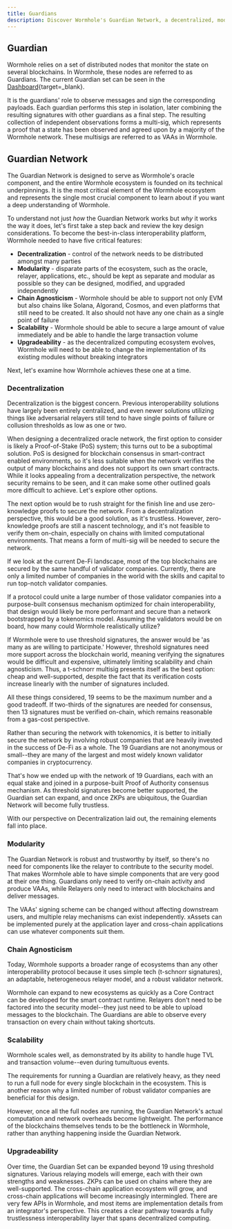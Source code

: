```yaml
---
title: Guardians
description: Discover Wormhole's Guardian Network, a decentralized, modular system enabling secure and scalable cross-chain communication across multiple blockchain ecosystems.
---
```


## Guardian

Wormhole relies on a set of distributed nodes that monitor the state on several blockchains. In Wormhole, these nodes are referred to as Guardians. The current Guardian set can be seen in the [Dashboard](https://wormhole-foundation.github.io/wormhole-dashboard/#/?endpoint=Mainnet){target=\_blank}.

It is the guardians' role to observe messages and sign the corresponding payloads. Each guardian performs this step in isolation, later combining the resulting signatures with other guardians as a final step. The resulting collection of independent observations forms a multi-sig, which represents a proof that a state has been observed and agreed upon by a majority of the Wormhole network. These multisigs are referred to as VAAs in Wormhole.

## Guardian Network

The Guardian Network is designed to serve as Wormhole's oracle component, and the entire Wormhole ecosystem is founded on its technical underpinnings. It is the most critical element of the Wormhole ecosystem and represents the single most crucial component to learn about if you want a deep understanding of Wormhole.

To understand not just _how_ the Guardian Network works but _why_ it works the way it does, let's first take a step back and review the key design considerations. To become the best-in-class interoperability platform, Wormhole needed to have five critical features:

- **Decentralization** - control of the network needs to be distributed amongst many parties
- **Modularity** - disparate parts of the ecosystem, such as the oracle, relayer, applications, etc., should be kept as separate and modular as possible so they can be designed, modified, and upgraded independently
- **Chain Agnosticism** - Wormhole should be able to support not only EVM but also chains like Solana, Algorand, Cosmos, and even platforms that still need to be created. It also should not have any one chain as a single point of failure
- **Scalability** - Wormhole should be able to secure a large amount of value immediately and be able to handle the large transaction volume
- **Upgradeability** - as the decentralized computing ecosystem evolves, Wormhole will need to be able to change the implementation of its existing modules without breaking integrators

Next, let's examine how Wormhole achieves these one at a time.

### Decentralization

Decentralization is the biggest concern. Previous interoperability solutions have largely been entirely centralized, and even newer solutions utilizing things like adversarial relayers still tend to have single points of failure or collusion thresholds as low as one or two.

When designing a decentralized oracle network, the first option to consider is likely a Proof-of-Stake (PoS) system; this turns out to be a suboptimal solution. PoS is designed for blockchain consensus in smart-contract enabled environments, so it's less suitable when the network verifies the output of many blockchains and does not support its own smart contracts. While it looks appealing from a decentralization perspective, the network security remains to be seen, and it can make some other outlined goals more difficult to achieve. Let's explore other options.

The next option would be to rush straight for the finish line and use zero-knowledge proofs to secure the network. From a decentralization perspective, this would be a good solution, as it's trustless. However, zero-knowledge proofs are still a nascent technology, and it's not feasible to verify them on-chain, especially on chains with limited computational environments. That means a form of multi-sig will be needed to secure the network.

If we look at the current De-Fi landscape, most of the top blockchains are secured by the same handful of validator companies. Currently, there are only a limited number of companies in the world with the skills and capital to run top-notch validator companies.

If a protocol could unite a large number of those validator companies into a purpose-built consensus mechanism optimized for chain interoperability, that design would likely be more performant and secure than a network bootstrapped by a tokenomics model. Assuming the validators would be on board, how many could Wormhole realistically utilize?

If Wormhole were to use threshold signatures, the answer would be 'as many as are willing to participate.' However, threshold signatures need more support across the blockchain world, meaning verifying the signatures would be difficult and expensive, ultimately limiting scalability and chain agnosticism. Thus, a t-schnorr multisig presents itself as the best option: cheap and well-supported, despite the fact that its verification costs increase linearly with the number of signatures included.

All these things considered, 19 seems to be the maximum number and a good tradeoff. If two-thirds of the signatures are needed for consensus, then 13 signatures must be verified on-chain, which remains reasonable from a gas-cost perspective.

Rather than securing the network with tokenomics, it is better to initially secure the network by involving robust companies that are heavily invested in the success of De-Fi as a whole. The 19 Guardians are not anonymous or small--they are many of the largest and most widely known validator companies in cryptocurrency. 

That's how we ended up with the network of 19 Guardians, each with an equal stake and joined in a purpose-built Proof of Authority consensus mechanism. As threshold signatures become better supported, the Guardian set can expand, and once ZKPs are ubiquitous, the Guardian Network will become fully trustless.

With our perspective on Decentralization laid out, the remaining elements fall into place.

### Modularity

The Guardian Network is robust and trustworthy by itself, so there's no need for components like the relayer to contribute to the security model. That makes Wormhole able to have simple components that are very good at their one thing. Guardians only need to verify on-chain activity and produce VAAs, while Relayers only need to interact with blockchains and deliver messages.

The VAAs' signing scheme can be changed without affecting downstream users, and multiple relay mechanisms can exist independently. xAssets can be implemented purely at the application layer and cross-chain applications can use whatever components suit them.

### Chain Agnosticism

Today, Wormhole supports a broader range of ecosystems than any other interoperability protocol because it uses simple tech (t-schnorr signatures), an adaptable, heterogeneous relayer model, and a robust validator network.

Wormhole can expand to new ecosystems as quickly as a Core Contract can be developed for the smart contract runtime. Relayers don't need to be factored into the security model--they just need to be able to upload messages to the blockchain. The Guardians are able to observe every transaction on every chain without taking shortcuts.

### Scalability

Wormhole scales well, as demonstrated by its ability to handle huge TVL and transaction volume--even during tumultuous events.

The requirements for running a Guardian are relatively heavy, as they need to run a full node for every single blockchain in the ecosystem. This is another reason why a limited number of robust validator companies are beneficial for this design.

However, once all the full nodes are running, the Guardian Network's actual computation and network overheads become lightweight. The performance of the blockchains themselves tends to be the bottleneck in Wormhole, rather than anything happening inside the Guardian Network.

### Upgradeability

Over time, the Guardian Set can be expanded beyond 19 using threshold signatures. Various relaying models will emerge, each with their own strengths and weaknesses. ZKPs can be used on chains where they are well-supported. The cross-chain application ecosystem will grow, and cross-chain applications will become increasingly intermingled. There are very few APIs in Wormhole, and most items are implementation details from an integrator's perspective. This creates a clear pathway towards a fully trustlessness interoperability layer that spans decentralized computing.
